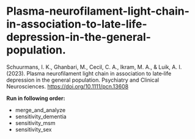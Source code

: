 # Plasma-neurofilament-light-chain-in-association-to-late-life-depression-in-the-general-population.
Schuurmans, I. K., Ghanbari, M., Cecil, C. A., Ikram, M. A., &amp; Luik, A. I. (2023). Plasma neurofilament light chain in association to late‐life depression in the general population. Psychiatry and Clinical Neurosciences. https://doi.org/10.1111/pcn.13608

**Run in following order:**
* merge_and_analyze
* sensitivity_dementia
* sensitivity_msm
* sensitivity_sex
